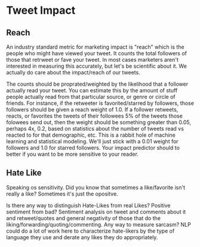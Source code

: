 # Tweet Impact

## Reach

An industry standard metric for marketing impact is "reach" which is the people who might have viewed your tweet. It counts the total followers of those that retrweet or fave your tweet. In most cases marketers aren't interested in measuring this accurately, but let's be scientific about it. We actually do care about the impact/reach of our tweets.

The counts should be proprated/weighted by the likelihood that a follower actually read your tweet. You can estimate this by the amount of stuff people actually read from that particular source, or genre or circle of friends. For instance, if the retweeter is favorited/starred by followers, those followers should be given a reach weight of 1.0. If a follower retweets, reacts, or favorites the tweets of their followees 5% of the tweets those folowees send out, then the weight should be something greater than 0.05, perhaps 4x, 0.2, based on statistics about the number of tweets read vs reacted to for that demographic, etc. This is a rabbit hole of machine learning and statistical modeling. We'll just stick with a 0.01 weight for followers and 1.0 for starred followers. Your impact predictor should to better if you want to be more sensitive to your reader.

## Hate Like

Speaking os sensitivity. Did you know that sometimes a like/favorite isn't really a like? Sometimes it's just the opositve.

Is there any way to distinguish Hate-Likes from real Likes? Positive sentiment from bad?  Sentiment analysis on tweet and comments about it and retweet/quotes and general negativity of those that do the liking/forwarding/quoting/commenting. Any way to measure sarcasm? NLP could do a lot of work here to characterize hate-likers by the type of language they use and derate any likes they do appropriately.

